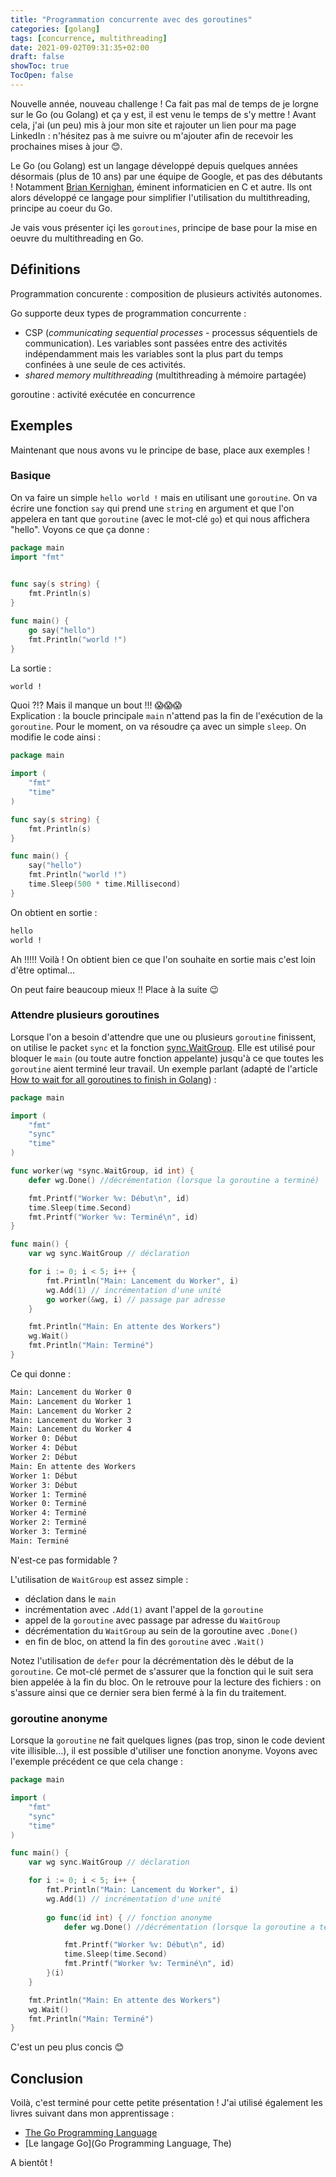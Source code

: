 ```yaml
---
title: "Programmation concurrente avec des goroutines"
categories: [golang]
tags: [concurrence, multithreading]
date: 2021-09-02T09:31:35+02:00
draft: false
showToc: true
TocOpen: false
---
```


Nouvelle année, nouveau challenge ! Ca fait pas mal de temps de je lorgne sur le Go (ou Golang) et ça y est, il est venu le temps de s'y mettre !
Avant cela, j'ai (un peu) mis à jour mon site et rajouter un lien pour ma page LinkedIn : n'hésitez pas à me suivre ou m'ajouter afin de recevoir les prochaines mises à jour 😊.

Le Go (ou Golang) est un langage développé depuis quelques années désormais (plus de 10 ans) par une équipe de Google, et pas des débutants ! Notamment [Brian Kernighan](https://fr.wikipedia.org/wiki/Brian_Kernighan), éminent informaticien en C et autre. Ils ont alors développé ce langage pour simplifier l'utilisation du multithreading, principe au coeur du Go.

Je vais vous présenter içi les `goroutines`, principe de base pour la mise en oeuvre du multithreading en Go.

## Définitions

Programmation concurente : composition de plusieurs activités autonomes.

Go supporte deux types de programmation concurrente :

* CSP (*communicating sequential processes* - processus séquentiels de communication). Les variables sont passées entre des activités indépendamment mais les variables sont la plus part du temps confinées à une seule de ces activités.
* *shared memory multithreading* (multithreading à mémoire partagée)

goroutine : activité exécutée en concurrence

## Exemples

Maintenant que nous avons vu le principe de base, place aux exemples !

### Basique

On va faire un simple `hello world !` mais en utilisant une `goroutine`. On va écrire une fonction `say` qui prend une `string` en argument et que l'on appelera en tant que `goroutine` (avec le mot-clé `go`) et qui nous affichera "hello". Voyons ce que ça donne :

```go
package main
import "fmt"
	

func say(s string) {
	fmt.Println(s)
}

func main() {
    go say("hello")
	fmt.Println("world !")
}
```

La sortie :

```bash
world !
```

Quoi ?!? Mais il manque un bout !!! 😱😱😱  
Explication : la boucle principale `main` n'attend pas la fin de l'exécution de la `goroutine`. Pour le moment, on va résoudre ça avec un simple `sleep`. On modifie le code ainsi :

```go
package main

import (
	"fmt"
	"time"
)

func say(s string) {
	fmt.Println(s)
}

func main() {
	say("hello")
	fmt.Println("world !")
	time.Sleep(500 * time.Millisecond)
}
```

On obtient en sortie :

```bash
hello
world !
```

Ah !!!!! Voilà ! On obtient bien ce que l'on souhaite en sortie mais c'est loin d'être optimal...

On peut faire beaucoup mieux !! Place à la suite 😉

### Attendre plusieurs goroutines

Lorsque l'on a besoin d'attendre que une ou plusieurs `goroutine` finissent, on utilise le packet `sync` et la fonction [sync.WaitGroup](https://pkg.go.dev/sync#WaitGroup). Elle est utilisé pour bloquer le `main` (ou toute autre fonction appelante) jusqu'à ce que toutes les `goroutine` aient terminé leur travail. Un exemple parlant (adapté de l'article [How to wait for all goroutines to finish in Golang](https://goinbigdata.com/golang-wait-for-all-goroutines-to-finish/)) :

```go
package main

import (
	"fmt"
	"sync"
	"time"
)

func worker(wg *sync.WaitGroup, id int) {
	defer wg.Done() //décrémentation (lorsque la goroutine a terminé)

	fmt.Printf("Worker %v: Début\n", id)
	time.Sleep(time.Second)
	fmt.Printf("Worker %v: Terminé\n", id)
}

func main() {
	var wg sync.WaitGroup // déclaration

	for i := 0; i < 5; i++ {
		fmt.Println("Main: Lancement du Worker", i)
		wg.Add(1) // incrémentation d'une unité
		go worker(&wg, i) // passage par adresse
	}

	fmt.Println("Main: En attente des Workers")
	wg.Wait()
	fmt.Println("Main: Terminé")
}
```

Ce qui donne :

```bash
Main: Lancement du Worker 0
Main: Lancement du Worker 1
Main: Lancement du Worker 2
Main: Lancement du Worker 3
Main: Lancement du Worker 4
Worker 0: Début
Worker 4: Début
Worker 2: Début
Main: En attente des Workers
Worker 1: Début
Worker 3: Début
Worker 1: Terminé
Worker 0: Terminé
Worker 4: Terminé
Worker 2: Terminé
Worker 3: Terminé
Main: Terminé
```

N'est-ce pas formidable ?

L'utilisation de `WaitGroup` est assez simple :

* déclation dans le `main`
* incrémentation avec `.Add(1)` avant l'appel de la `goroutine`
* appel de la `goroutine` avec passage par adresse du `WaitGroup`
* décrémentation du `WaitGroup` au sein de la goroutine avec `.Done()`
* en fin de bloc, on attend la fin des `goroutine` avec `.Wait()`
  
Notez l'utilisation de `defer` pour la décrémentation dès le début de la `goroutine`. Ce mot-clé permet de s'assurer que la fonction qui le suit sera bien appelée à la fin du bloc. On le retrouve pour la lecture des fichiers : on s'assure ainsi que ce dernier sera bien fermé à la fin du traitement.

### goroutine anonyme

Lorsque la `goroutine` ne fait quelques lignes (pas trop, sinon le code devient vite illisible...), il est possible d'utiliser une fonction anonyme. Voyons avec l'exemple précédent ce que cela change :

```go
package main

import (
	"fmt"
	"sync"
	"time"
)

func main() {
	var wg sync.WaitGroup // déclaration

	for i := 0; i < 5; i++ {
		fmt.Println("Main: Lancement du Worker", i)
		wg.Add(1) // incrémentation d'une unité
		
		go func(id int) { // fonction anonyme
			defer wg.Done() //décrémentation (lorsque la goroutine a terminé)

			fmt.Printf("Worker %v: Début\n", id)
			time.Sleep(time.Second)
			fmt.Printf("Worker %v: Terminé\n", id)
		}(i)
	}

	fmt.Println("Main: En attente des Workers")
	wg.Wait()
	fmt.Println("Main: Terminé")
}
```

C'est un peu plus concis 😊

## Conclusion

Voilà, c'est terminé pour cette petite présentation ! J'ai utilisé également les livres suivant dans mon apprentissage :

* [The Go Programming Language](https://amzn.to/3gWR6By)
* [Le langage Go](Go Programming Language, The)

A bientôt !
